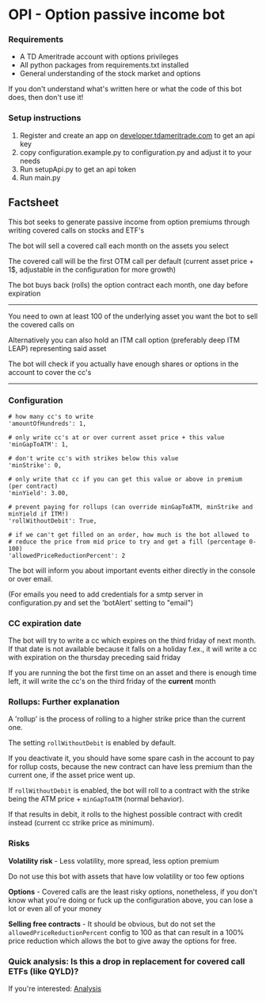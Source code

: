 # OPI - Option passive income bot

### Requirements

- A TD Ameritrade account with options privileges
- All python packages from requirements.txt installed
- General understanding of the stock market and options

If you don't understand what's written here or what the code of this bot does, then don't use it!

### Setup instructions

1. Register and create an app on [developer.tdameritrade.com](https://developer.tdameritrade.com/) to get an api key
2. copy configuration.example.py to configuration.py and adjust it to your needs
3. Run setupApi.py to get an api token
4. Run main.py

## Factsheet

This bot seeks to generate passive income from option premiums through writing covered calls on stocks and ETF's

The bot will sell a covered call each month on the assets you select

The covered call will be the first OTM call per default (current asset price + 1$, adjustable in the configuration for more growth)

The bot buys back (rolls) the option contract each month, one day before expiration

---

You need to own at least 100 of the underlying asset you want the bot to sell the covered calls on

Alternatively you can also hold an ITM call option (preferably deep ITM LEAP) representing said asset

The bot will check if you actually have enough shares or options in the account to cover the cc's

---

### Configuration

    # how many cc's to write
    'amountOfHundreds': 1,

    # only write cc's at or over current asset price + this value
    'minGapToATM': 1,

    # don't write cc's with strikes below this value
    'minStrike': 0,

    # only write that cc if you can get this value or above in premium (per contract)
    'minYield': 3.00,

    # prevent paying for rollups (can override minGapToATM, minStrike and minYield if ITM!)
    'rollWithoutDebit': True,

    # if we can't get filled on an order, how much is the bot allowed to
    # reduce the price from mid price to try and get a fill (percentage 0-100)
    'allowedPriceReductionPercent': 2

The bot will inform you about important events either directly in the console or over email.

(For emails you need to add credentials for a smtp server in configuration.py and set the 'botAlert' setting to "email")

### CC expiration date

The bot will try to write a cc which expires on the third friday of next month.
If that date is not available because it falls on a holiday f.ex., it will write a cc with expiration on the thursday preceding said friday

If you are running the bot the first time on an asset and there is enough time left, it will write the cc's on the third friday of the **current** month

### Rollups: Further explanation

A 'rollup' is the process of rolling to a higher strike price than the current one.

The setting `rollWithoutDebit` is enabled by default.

If you deactivate it, you should have some spare cash in the account to pay for rollup costs, because the new contract can have less premium than the current one,
if the asset price went up.

If `rollWithoutDebit` is enabled, the bot will roll to a contract with the strike being the ATM price + `minGapToATM` (normal behavior).

If that results in debit, it rolls to the highest possible contract with credit instead (current cc strike price as minimum).

### Risks

**Volatility risk** - Less volatility, more spread, less option premium

Do not use this bot with assets that have low volatility or too few options

**Options** - Covered calls are the least risky options, nonetheless, if you don't know what you're doing or fuck up the configuration above, you can lose a lot or even all of your money

**Selling free contracts** - It should be obvious, but do not set the `allowedPriceReductionPercent` config to 100 as that can result in a 100% price reduction
which allows the bot to give away the options for free.

### Quick analysis: Is this a drop in replacement for covered call ETFs (like QYLD)?
If you're interested: [Analysis](misc/qyld_analysis.md)